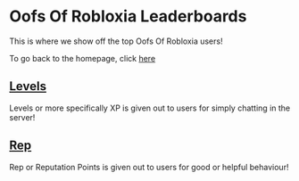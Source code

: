 <h1>Oofs Of Robloxia Leaderboards</h1>
<p>This is where we show off the top Oofs Of Robloxia users!</p>
To go back to the homepage, click <a href="https://youthfultvman101.github.io/Home/">here</a>

<h2><a href="https://mee6.xyz/leaderboard/498592950603874324">Levels</a></h2>
Levels or more specifically XP is given out to users for simply chatting in the server!

<h2><a href="https://yagpdb.xyz/public/498592950603874324/reputation/leaderboard">Rep</a></h2>
Rep or Reputation Points is given out to users for good or helpful behaviour!
